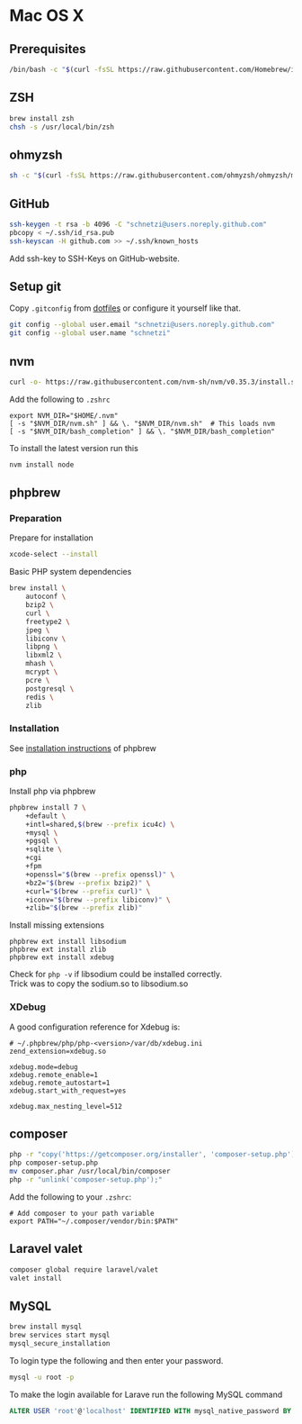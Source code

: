 # Mac OS X

## Prerequisites

```sh
/bin/bash -c "$(curl -fsSL https://raw.githubusercontent.com/Homebrew/install/master/install.sh)"
```

## ZSH

```sh
brew install zsh
chsh -s /usr/local/bin/zsh
```

## ohmyzsh

```sh
sh -c "$(curl -fsSL https://raw.githubusercontent.com/ohmyzsh/ohmyzsh/master/tools/install.sh)"
```

## GitHub

```sh
ssh-keygen -t rsa -b 4096 -C "schnetzi@users.noreply.github.com"
pbcopy < ~/.ssh/id_rsa.pub
ssh-keyscan -H github.com >> ~/.ssh/known_hosts
```

Add ssh-key to SSH-Keys on GitHub-website.

## Setup git

Copy `.gitconfig` from [dotfiles](https://github.com/schnetzi/dotfiles) or configure it yourself like that.

```sh
git config --global user.email "schnetzi@users.noreply.github.com"
git config --global user.name "schnetzi"
```

## nvm

```sh
curl -o- https://raw.githubusercontent.com/nvm-sh/nvm/v0.35.3/install.sh | bash
```

Add the following to `.zshrc`

```
export NVM_DIR="$HOME/.nvm"
[ -s "$NVM_DIR/nvm.sh" ] && \. "$NVM_DIR/nvm.sh"  # This loads nvm
[ -s "$NVM_DIR/bash_completion" ] && \. "$NVM_DIR/bash_completion"
```

To install the latest version run this

```sh
nvm install node
```

## phpbrew

### Preparation
Prepare for installation

```sh
xcode-select --install
```

Basic PHP system dependencies
```sh
brew install \
    autoconf \
    bzip2 \
    curl \
    freetype2 \
    jpeg \
    libiconv \
    libpng \
    libxml2 \
    mhash \
    mcrypt \
    pcre \
    postgresql \
    redis \
    zlib
```

### Installation
See [installation instructions](https://github.com/phpbrew/phpbrew#installation) of phpbrew

### php

Install php via phpbrew
```sh
phpbrew install 7 \
    +default \
    +intl=shared,$(brew --prefix icu4c) \
    +mysql \
    +pgsql \
    +sqlite \
    +cgi
    +fpm
    +openssl="$(brew --prefix openssl)" \
    +bz2="$(brew --prefix bzip2)" \
    +curl="$(brew --prefix curl)" \
    +iconv="$(brew --prefix libiconv)" \
    +zlib="$(brew --prefix zlib)"
```

Install missing extensions
```
phpbrew ext install libsodium
phpbrew ext install zlib
phpbrew ext install xdebug
```

Check for `php -v` if libsodium could be installed correctly.  
Trick was to copy the sodium.so to libsodium.so

### XDebug

A good configuration reference for Xdebug is:

```
# ~/.phpbrew/php/php-<version>/var/db/xdebug.ini
zend_extension=xdebug.so

xdebug.mode=debug
xdebug.remote_enable=1
xdebug.remote_autostart=1
xdebug.start_with_request=yes

xdebug.max_nesting_level=512
```

## composer

```sh
php -r "copy('https://getcomposer.org/installer', 'composer-setup.php');"
php composer-setup.php
mv composer.phar /usr/local/bin/composer
php -r "unlink('composer-setup.php');"
```

Add the following to your `.zshrc`:

```
# Add composer to your path variable
export PATH="~/.composer/vendor/bin:$PATH"
```

## Laravel valet

```sh
composer global require laravel/valet
valet install
```

## MySQL

```sh
brew install mysql
brew services start mysql
mysql_secure_installation
```

To login type the following and then enter your password.

```sh
mysql -u root -p
```

To make the login available for Larave run the following MySQL command

```sql
ALTER USER 'root'@'localhost' IDENTIFIED WITH mysql_native_password BY 'root';
```
